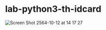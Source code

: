 # lab-python3-th-idcard

![Screen Shot 2564-10-12 at 14 17 27](https://user-images.githubusercontent.com/13503510/136909693-3f8d78eb-d5e0-40af-a961-47dc8c68c765.png)
